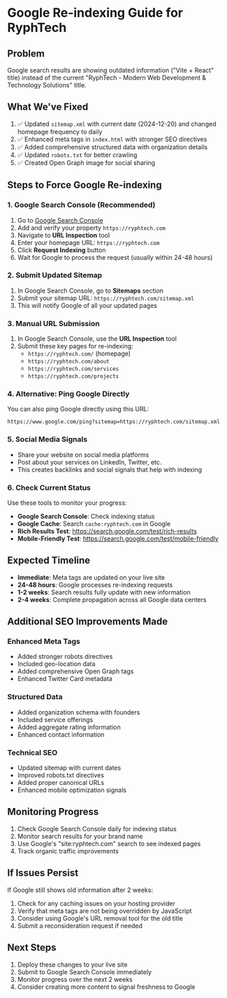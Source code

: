 # Google Re-indexing Guide for RyphTech

## Problem
Google search results are showing outdated information ("Vite + React" title) instead of the current "RyphTech - Modern Web Development & Technology Solutions" title.

## What We've Fixed
1. ✅ Updated `sitemap.xml` with current date (2024-12-20) and changed homepage frequency to daily
2. ✅ Enhanced meta tags in `index.html` with stronger SEO directives
3. ✅ Added comprehensive structured data with organization details
4. ✅ Updated `robots.txt` for better crawling
5. ✅ Created Open Graph image for social sharing

## Steps to Force Google Re-indexing

### 1. Google Search Console (Recommended)
1. Go to [Google Search Console](https://search.google.com/search-console/)
2. Add and verify your property `https://ryphtech.com`
3. Navigate to **URL Inspection** tool
4. Enter your homepage URL: `https://ryphtech.com`
5. Click **Request Indexing** button
6. Wait for Google to process the request (usually within 24-48 hours)

### 2. Submit Updated Sitemap
1. In Google Search Console, go to **Sitemaps** section
2. Submit your sitemap URL: `https://ryphtech.com/sitemap.xml`
3. This will notify Google of all your updated pages

### 3. Manual URL Submission
1. In Google Search Console, use the **URL Inspection** tool
2. Submit these key pages for re-indexing:
   - `https://ryphtech.com/` (homepage)
   - `https://ryphtech.com/about`
   - `https://ryphtech.com/services`
   - `https://ryphtech.com/projects`

### 4. Alternative: Ping Google Directly
You can also ping Google directly using this URL:
```
https://www.google.com/ping?sitemap=https://ryphtech.com/sitemap.xml
```

### 5. Social Media Signals
- Share your website on social media platforms
- Post about your services on LinkedIn, Twitter, etc.
- This creates backlinks and social signals that help with indexing

### 6. Check Current Status
Use these tools to monitor your progress:
- **Google Search Console**: Check indexing status
- **Google Cache**: Search `cache:ryphtech.com` in Google
- **Rich Results Test**: https://search.google.com/test/rich-results
- **Mobile-Friendly Test**: https://search.google.com/test/mobile-friendly

## Expected Timeline
- **Immediate**: Meta tags are updated on your live site
- **24-48 hours**: Google processes re-indexing requests
- **1-2 weeks**: Search results fully update with new information
- **2-4 weeks**: Complete propagation across all Google data centers

## Additional SEO Improvements Made

### Enhanced Meta Tags
- Added stronger robots directives
- Included geo-location data
- Added comprehensive Open Graph tags
- Enhanced Twitter Card metadata

### Structured Data
- Added organization schema with founders
- Included service offerings
- Added aggregate rating information
- Enhanced contact information

### Technical SEO
- Updated sitemap with current dates
- Improved robots.txt directives
- Added proper canonical URLs
- Enhanced mobile optimization signals

## Monitoring Progress
1. Check Google Search Console daily for indexing status
2. Monitor search results for your brand name
3. Use Google's "site:ryphtech.com" search to see indexed pages
4. Track organic traffic improvements

## If Issues Persist
If Google still shows old information after 2 weeks:
1. Check for any caching issues on your hosting provider
2. Verify that meta tags are not being overridden by JavaScript
3. Consider using Google's URL removal tool for the old title
4. Submit a reconsideration request if needed

## Next Steps
1. Deploy these changes to your live site
2. Submit to Google Search Console immediately
3. Monitor progress over the next 2 weeks
4. Consider creating more content to signal freshness to Google
